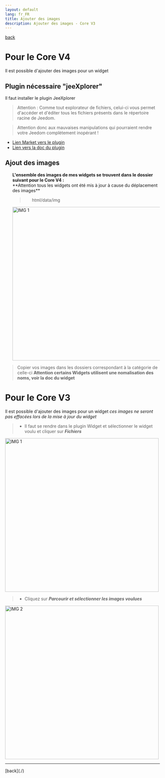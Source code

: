 ```yaml
---
layout: default
lang: fr_FR
title: Ajouter des images
description: Ajouter des images - Core V3
---
```


[back](./)

# Pour le Core V4

Il est possible d'ajouter des images pour un widget

## Plugin nécessaire "jeeXplorer"

Il faut installer le plugin JeeXplorer

> Attention : Comme tout explorateur de fichiers, celui-ci vous permet d'accéder et d'éditer tous les fichiers présents dans le répertoire racine de Jeedom.

> Attention donc aux mauvaises manipulations qui pourraient rendre votre Jeedom complètement inopérant !

<ul>
    <li><a href="https://www.jeedom.com/market/index.php?v=d&p=market&type=plugin&categorie=programming&&name=JeeXplorer">Lien Market vers le plugin</a></li>
    <li><a href="https://kiboost.github.io/jeedom_docs/plugins/jeexplorer/fr_FR/">Lien vers la doc du plugin</a></li>
</ul>

## Ajout des images

<ul>
  <b>L'ensemble des images de mes widgets se trouvent dans le dossier suivant pour le Core V4 :</b>
  <br>
  **Attention tous les widgets ont été mis à jour à cause du déplacement des images**
    <blockquote>
        <ul>
            html/data/img
        </ul>
    </blockquote>
    <p><img src="../{{site.img}}/add_img_3.png" alt="IMG 1" width="500" /></p>
</ul>

> Copier vos images dans les dossiers correspondant à la catégorie de celle-ci
> <b> Attention certains Widgets utilisent une nomalisation des noms, voir la doc du widget</b>

# Pour le Core V3

Il est possible d'ajouter des images pour un widget <i>ces images ne seront pas effacées lors de la mise à jour du widget</i>

<blockquote>
    <ul>
        <li>Il faut se rendre dans le plugin Widget et sélectionner le widget voulu et cliquer sur <i><b>Fichiers</b></i></li>
    </ul>
</blockquote>
<p><img src="../{{site.img}}/add_img_1.png" alt="IMG 1" width="500" /></p>
<blockquote>
    <ul>
        <li>Cliquez sur <i><b>Parcourir et sélectionner les images voulues</b></i></li>
    </ul>
</blockquote>
<p><img src="../{{site.img}}/add_img_2.png" alt="IMG 2" width="500" /></p>

<hr />
[back](./)
